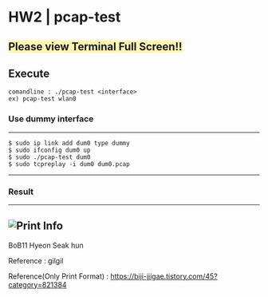 # HW2 | pcap-test
<span style="background-color:#fff5b1">Please view Terminal Full Screen!!</span>
---
## Execute
```
comandline : ./pcap-test <interface>
ex) pcap-test wlan0
```
### Use dummy interface
---
```
$ sudo ip link add dum0 type dummy
$ sudo ifconfig dum0 up
$ sudo ./pcap-test dum0
$ sudo tcpreplay -i dum0 dum0.pcap
```
---
### Result
---
![Print Info](https://user-images.githubusercontent.com/79035672/182746508-7c5baeef-d425-4694-88c9-a2f4038ebd41.png)
---
BoB11 Hyeon Seak hun

Reference : gilgil

Reference(Only Print Format) : https://biji-jjigae.tistory.com/45?category=821384
